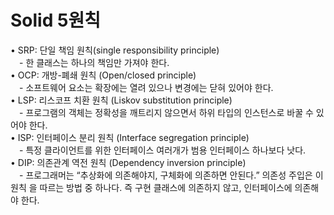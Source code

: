 # Solid 5원칙

• SRP: 단일 책임 원칙(single responsibility principle)<br/>
&emsp;- 한 클래스는 하나의 책임만 가져야 한다.<br/>
• OCP: 개방-폐쇄 원칙 (Open/closed principle)<br/>
&emsp;- 소프트웨어 요소는 확장에는 열려 있으나 변경에는 닫혀 있어야 한다.<br/>
• LSP: 리스코프 치환 원칙 (Liskov substitution principle)<br/>
&emsp;- 프로그램의 객체는 정확성을 깨트리지 않으면서 하위 타입의 인스턴스로 바꿀 수 있어야 한다.<br/>
• ISP: 인터페이스 분리 원칙 (Interface segregation principle)<br/>
&emsp;- 특정 클라이언트를 위한 인터페이스 여러개가 범용 인터페이스 하나보다 낫다.<br/>
• DIP: 의존관계 역전 원칙 (Dependency inversion principle)<br/>
&emsp;- 프로그래머는 “추상화에 의존해야지, 구체화에 의존하면 안된다.” 의존성 주입은 이 원칙
을 따르는 방법 중 하나다. 즉 구현 클래스에 의존하지 않고, 인터페이스에 의존해야 한다.<br/>